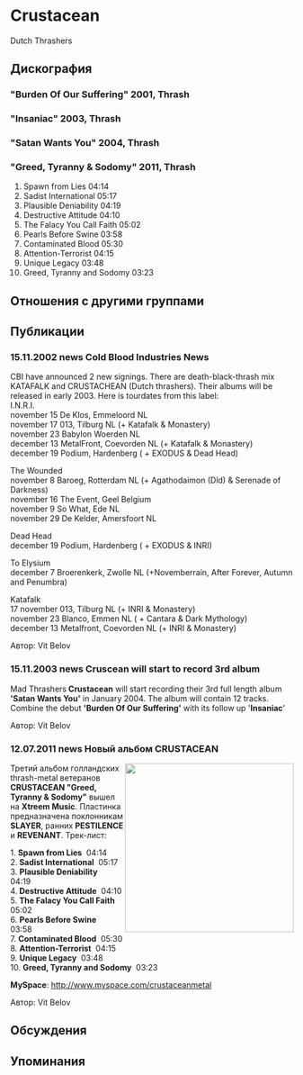 # Crustacean

Dutch Thrashers

## Дискография

### "Burden Of Our Suffering" 2001, Thrash



### "Insaniac" 2003, Thrash



### "Satan Wants You" 2004, Thrash



### "Greed, Tyranny & Sodomy" 2011, Thrash

1. Spawn from Lies  04:14  
2. Sadist International  05:17   
3. Plausible Deniability  04:19    
4. Destructive Attitude  04:10 
5. The Falacy You Call Faith  05:02
6. Pearls Before Swine  03:58    
7. Contaminated Blood  05:30    
8. Attention-Terrorist  04:15 
9. Unique Legacy  03:48  
10. Greed, Tyranny and Sodomy  03:23 


## Отношения с другими группами


## Публикации

### 15.11.2002 news Cold Blood Industries News

<p>CBI have announced 2 new signings. There are death-black-thrash mix KATAFALK and CRUSTACHEAN (Dutch thrashers). Their albums will be released in early 2003. Here is tourdates from this label: <BR> I.N.R.I. <BR> november 15 De Klos, Emmeloord NL <BR> november 17 013, Tilburg NL (+ Katafalk & Monastery) <BR> november 23 Babylon Woerden NL <BR> december 13 MetalFront, Coevorden NL (+ Katafalk & Monastery) <BR> december 19 Podium, Hardenberg ( + EXODUS & Dead Head)</p>
<P> The Wounded <BR> november 8 Baroeg, Rotterdam NL (+ Agathodaimon (Dld) & Serenade of Darkness) <BR> november 16 The Event, Geel Belgium <BR> november 9 So What, Ede NL <BR> november 29 De Kelder, Amersfoort NL</>
<P> Dead Head <BR> december 19 Podium, Hardenberg ( + EXODUS & INRI)</>
<P> To Elysium <BR> december 7 Broerenkerk, Zwolle NL (+Novemberrain, After Forever, Autumn and Penumbra)</>
<P> Katafalk <BR> 17 november 013, Tilburg NL (+ INRI & Monastery) <BR> november 23 Blanco, Emmen NL ( + Cantara & Dark Mythology) <BR> december 13 Metalfront, Coevorden NL (+ INRI & Monastery)</>

Автор: Vit Belov

### 15.11.2003 news Cruscean will start to record 3rd album

<P align="left"><SPAN class=EmailStijl73><SPAN lang=EN-GB>Mad Thrashers<B> Crustacean</B> will start recording their 3rd full length album <B>'Satan Wants You'</B> in January 2004. </SPAN></SPAN><SPAN class=EmailStijl73><SPAN lang=EN-GB>The album will contain 12 tracks. Combine the debut <B>'Burden Of Our Suffering'</B> with its follow up '<B>Insaniac</B>'</SPAN></SPAN></P>
Автор: Vit Belov

### 12.07.2011 news Новый альбом CRUSTACEAN

<P><IMG height=300 alt="" hspace=0 src="/images/news_rus/2011.07/20096.jpg" width=300 align=right border=0>Третий альбом голландских thrash-metal ветеранов <STRONG>CRUSTACEAN "Greed, Tyranny & Sodomy"</STRONG> вышел на <STRONG>Xtreem Music</STRONG>. Пластинка предназначена поклонникам <STRONG>SLAYER</STRONG>, ранних <STRONG>PESTILENCE</STRONG> и <STRONG>REVENANT</STRONG>. Трек-лист:</P>
<P>1. <STRONG>Spawn from Lies</STRONG>&nbsp; 04:14&nbsp; <BR>2.<STRONG> Sadist International</STRONG>&nbsp; 05:17&nbsp;&nbsp; <BR>3. <STRONG>Plausible Deniability</STRONG>&nbsp; 04:19&nbsp;&nbsp;&nbsp; <BR>4.<STRONG> Destructive Attitude</STRONG>&nbsp; 04:10 <BR>5. <STRONG>The Falacy You Call Faith</STRONG>&nbsp; 05:02<BR>6. <STRONG>Pearls Before Swine</STRONG>&nbsp; 03:58&nbsp;&nbsp;&nbsp; <BR>7. <STRONG>Contaminated Blood</STRONG>&nbsp; 05:30&nbsp;&nbsp;&nbsp; <BR>8. <STRONG>Attention-Terrorist</STRONG>&nbsp; 04:15 <BR>9. <STRONG>Unique Legacy</STRONG>&nbsp; 03:48&nbsp; <BR>10. <STRONG>Greed, Tyranny and Sodomy</STRONG>&nbsp; 03:23 </P>
<P><STRONG>MySpace</STRONG>: <A href="http://www.myspace.com/crustaceanmetal">http://www.myspace.com/crustaceanmetal</A></P>
Автор: Vit Belov


## Обсуждения


## Упоминания

